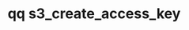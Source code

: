 ---
category: s3
command: s3_create_access_key
optional_options:
- alternate: []
  help: The auth_id of the Qumulo Core user
  name: --auth-id
  required: false
permalink: /qq-cli-command-guide/s3/s3_create_access_key.html
positional_options:
- help: An auth_id, SID, or a name optionally qualified by a domain prefix (for example,
    "local:name", "ad:name", "AD\name") or an ID type (for example, "auth_id:513",
    "SID:{{site.everyoneGroupSID}}"). Qumulo Core supports only users (not groups) for S3 access keys.
  name: identifier
  required: true
sidebar: qq_cli_command_reference_sidebar
summary: This section explains how to use the <code>qq s3_create_access_key</code>
  command.
synopsis: Create S3 access key
title: qq s3_create_access_key
usage: qq s3_create_access_key [-h] [--auth-id AUTH_ID] [identifier]
zendesk_source: qq CLI Command Guide

---
